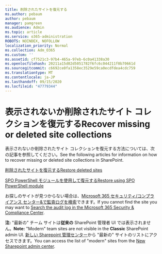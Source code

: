 ```yaml
---
title: 削除されたサイトを復元する
ms.author: pebaum
author: pebaum
manager: pamgreen
ms.audience: Admin
ms.topic: article
ms.service: o365-administration
ROBOTS: NOINDEX, NOFOLLOW
localization_priority: Normal
ms.collection: Adm_O365
ms.custom: ''
ms.assetid: cf7521c3-97b4-465a-97eb-6c0a41338a30
ms.openlocfilehash: 20211a15d02d5051782f6fc6c044211f0b70661d
ms.sourcegitcommit: c6692ce0fa1358ec3529e59ca0ecdfdea4cdc759
ms.translationtype: MT
ms.contentlocale: ja-JP
ms.lasthandoff: 09/15/2020
ms.locfileid: "47779344"
---
```

# <a name="recover-missing-or-deleted-site-collections"></a><span data-ttu-id="f6e69-102">表示されないか削除されたサイト コレクションを復元する</span><span class="sxs-lookup"><span data-stu-id="f6e69-102">Recover missing or deleted site collections</span></span>

<span data-ttu-id="f6e69-103">表示されないか削除されたサイト コレクションを復元する方法については、次の記事を参照してください。</span><span class="sxs-lookup"><span data-stu-id="f6e69-103">See the following articles for information on how to recover missing or deleted site collections in SharePoint.</span></span>

[<span data-ttu-id="f6e69-104">削除されたサイトを復元する</span><span class="sxs-lookup"><span data-stu-id="f6e69-104">Restore deleted sites</span></span>](https://docs.microsoft.com/sharepoint/restore-deleted-site-collection)

[<span data-ttu-id="f6e69-105">SPO PowerShell モジュールを使用して復元する</span><span class="sxs-lookup"><span data-stu-id="f6e69-105">Restore using SPO PowerShell module</span></span>](https://support.office.com/article/Introduction-to-the-SharePoint-Online-Management-Shell-C16941C3-19B4-4710-8056-34C034493429)

<span data-ttu-id="f6e69-106">お探しのサイトが見つからない場合は、[Microsoft 365 セキュリティ/コンプライアンス センター&amp;で監査ログを検索](https://docs.microsoft.com/microsoft-365/compliance/search-the-audit-log-in-security-and-compliance)できます。</span><span class="sxs-lookup"><span data-stu-id="f6e69-106">If you cannot find the site you may want to [Search the audit log in the Microsoft 365 Security &amp; Compliance Center](https://docs.microsoft.com/microsoft-365/compliance/search-the-audit-log-in-security-and-compliance).</span></span>

<span data-ttu-id="f6e69-107">**注:** "最新の" チーム サイトは**従来の** SharePoint 管理者 UI では表示されません。</span><span class="sxs-lookup"><span data-stu-id="f6e69-107">**Note:** "Modern" team sites are not visible in the **Classic** SharePoint admin UI.</span></span> <span data-ttu-id="f6e69-108">[新しい Sharepoint 管理センター](https://docs.microsoft.com/sharepoint/get-started-new-admin-center)から "最新の" サイトのリストにアクセスできます。</span><span class="sxs-lookup"><span data-stu-id="f6e69-108">You can access the list of "modern" sites from the [New Sharepoint admin center](https://docs.microsoft.com/sharepoint/get-started-new-admin-center).</span></span>


